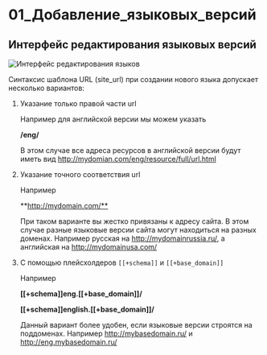 # 01_Добавление_языковых_версий

## Интерфейс редактирования языковых версий

![Интерфейс редактирования языков](https://file.modx.pro/files/0/4/f/04ff112b9debbe2a7721ea639087082d.png)

Синтаксис шаблона URL (site_url) при создании нового языка допускает несколько вариантов:

1. Указание только правой части url

    Например для английской версии мы можем указать

    **/eng/**

    В этом случае все адреса ресурсов в английской версии будут иметь вид <http://mydomian.com/eng/resource/full/url.html>

2. Указание точного соответствия url

    Например

    **<http://mydomain.com/**>

    При таком варианте вы жестко привязаны к адресу сайта. В этом случае разные языковые версии сайта могут находиться на разных доменах.
    Например русская на <http://mydomainrussia.ru/>, а английская на http://mydomainusa.com/

3. С помощью плейсхолдеров `[[+schema]]` и `[[+base_domain]]`

    Например

    **[[+schema]]eng.[[+base_domain]]/**

    **[[+schema]]english.[[+base_domain]]/**

    Данный вариант более удобен, если языковые версии строятся на поддоменах. Например <http://mybasedomain.ru/> и <http://eng.mybasedomain.ru/>
